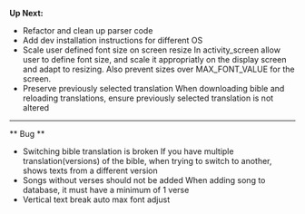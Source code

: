 **Up Next:**

- Refactor and clean up parser code
- Add dev installation instructions for different OS
- Scale user defined font size on screen resize
  In activity_screen allow user to define font size, and scale it appropriatly
  on the display screen and adapt to resizing.
  Also prevent sizes over MAX_FONT_VALUE for the screen.
- Preserve previously selected translation
  When downloading bible and reloading translations, ensure previously
  selected translation is not altered

---

** Bug **

- Switching bible translation is broken
  If you have multiple translation(versions) of the bible, when trying to switch
  to another, shows texts from a different version
- Songs without verses should not be added
  When adding song to database, it must have a minimum of 1 verse
- Vertical text break auto max font adjust
